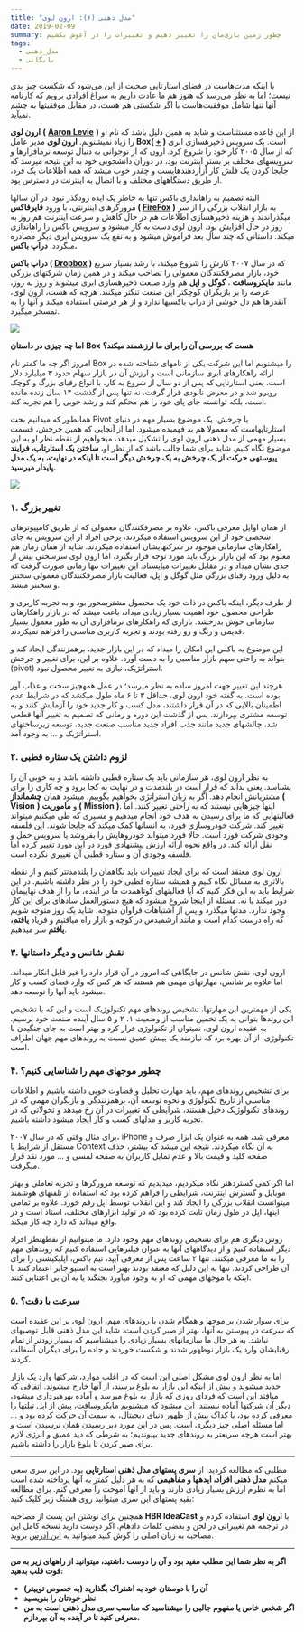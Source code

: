 ```yaml
---
title: "مدل ذهنی (۶): ارون لوی"
date: 2019-02-09
summary: چطور زمین بازی‌مان را تغییر دهیم و تغییرات را در آغوش بکشیم
tags:
  - مدل_ذهنی
  - بایگانی
---
```

با اینکه مدت‌هاست در فضای استارتاپی صحبت از این می‌شود که شکست چیز بدی نیست؛ اما به نظر می‌رسد که هنوز هم ما عادت داریم به سراغ افرادی برویم که کارنامه آنها تنها شامل موفقیت‌هاست یا اگر شکستی هم هست، در مقابل موفقیتها به چشم نمیآید.

**ارون لوی** **(** [**Aaron Levie**](https://en.wikipedia.org/wiki/Aaron_Levie) **)** از این قاعده مستثناست و شاید به همین دلیل باشد که نام او را زیاد نمیشنویم. **ارون لوی** مدیر عامل **Box( [+](https://www.box.com/home) )** است. یک سرویس ذخیرهسازی ابری که از سال ۲۰۰۵ کار خود را شروع کرد. ارون که از نوجوانی به دنبال توسعه نرمافزارها و سرویسهای مختلف بر بستر اینترنت بود، در دوران دانشجویی خود به این نتیجه میرسد که جابجا کردن یک فلش کار آزاردهندهایست و چقدر خوب میشد که همه اطلاعات یک فرد، از طریق دستگاههای مختلف و با اتصال به اینترنت در دسترس بود.

البته تصمیم به راهاندازی باکس تنها به خاطر یک ایده زودگذر نبود. در آن سالها مرورگرهای اینترنتی، با ورود **فایرفاکس ( [FireFox](https://www.mozilla.org/en-US/firefox/) )** به بازار انقلاب بزرگی را از سر میگذراندند و هزینه ذخیرهسازی اطلاعات هم در حال کاهش و سرعت اینترنت هم روز به روز در حال افزایش بود. ارون لوی دست به کار میشود و سرویس باکس را راهاندازی میکند. داستانی که چند سال بعد فراموش میشود و به نفع یک سرویس ابری دیگر مصادره میگردد. **دراپ باکس.**

**دراپ باکس ( [Dropbox](https://www.dropbox.com/) )** که در سال ۲۰۰۷ کارش را شروع میکند، با رشد بسیار سریع خود، بازار مصرفکنندگان معمولی را تصاحب میکند و در همین زمان شرکتهای بزرگی مانند **مایکروسافت** ، **گوگل** و **اپل** هم وارد صنعت ذخیرهسازی ابری میشوند و روز به روز، عرصه را بر بازیگران کوچکتر این صنعت تنگتر میکنند. هرچه که هست، ارون لوی، آنقدرها هم دل خوشی از دراپ باکسیها ندارد و از هر فرصتی استفاده میکند و آنها را به تمسخر میگیرد.

![](https://kakavand.me/wp-content/uploads/2019/02/Beefweet.jpg)

**اما چه چیزی در داستان** **Box** **هست که بررسی آن را برای ما ارزشمند میکند؟**

امروز اگر چه ما کمتر نام Box را میشنویم اما این شرکت یکی از نامهای شناخته شده در ارائه راهکارهای ابری سازمانی است و ارزش آن در بازار سهام حدود ۳ میلیارد دلار است. یعنی استارتاپی که پس از دو سال از شروع به کار، با انواع رقبای بزرگ و کوچک روبرو شد و در معرض نابودی قرار گرفت، نه تنها پس از گذشت ۱۴ سال زنده مانده است، بلکه توانسته جای پای خود را هم محکم کند و رشد خوبی را هم تجربه کند.

همانطور که میدانیم بحث Pivot یا چرخش، یک موضوع بسیار مهم در دنیای استارتاپهاست که معمولا هم بد فهمیده میشود. اما از آنجایی که همین چرخش، قسمت بسیار مهمی از مدل ذهنی ارون لوی را تشکیل میدهد، میخواهیم از نقطه نظر او به این موضوع نگاه کنیم. شاید برای شما جالب باشد که از نظر او، **ساختن یک استارتاپ، فرایند پیوستهی حرکت از یک چرخش به یک چرخش دیگر است تا اینکه در نهایت، به یک مدل پایدار میرسید.**

![](https://kakavand.me/wp-content/uploads/2019/02/Pivot.jpg)

### ۱. تغییر بزرگ

از همان اوایل معرفی باکس، علاوه بر مصرفکنندگان معمولی که از طریق کامپیوترهای شخصی خود از این سرویس استفاده میکردند، برخی افراد از این سرویس به جای راهکارهای سازمانی موجود در شرکتهایشان استفاده میکردند. شاید از همان زمان هم معلوم بود که این بازار بزرگ باید مورد توجه قرار بگیرد، اما ارون لوی سرسختی بیش از حدی نشان میداد و در مقابل تغییرات میایستاد. این تغییرات تنها زمانی صورت گرفت که به دلیل ورود رقبای بزرگی مثل گوگل و اپل، فعالیت بازار مصرفکنندگان معمولی سختتر و سختتر میشد.

از طرف دیگر، اینکه باکس در ذات خود یک محصول مشتریمحور بود و به تجربه کاربری و طراحی محصول خود اهمیت بسیار زیادی میداد، باعث میشد که در بازار راهکارهای سازمانی خوش بدرخشد. بازاری که راهکارهای نرمافزاری آن به طور معمول بسیار قدیمی و رنگ و رو رفته بودند و تجربه کاربری مناسبی را فراهم نمیکردند.

این موضوع به باکس این امکان را میداد که در این بازار جدید، برهمزنندگی ایجاد کند و بتواند به راحتی سهم بازار مناسبی را به دست آورد. علاوه بر این، برای تغییر و چرخش (pivot) استراتژیک، نیازی به تغییر محصول نبود.

هرچند این تغییر جهت امروز ساده به نظر میرسد؛ در عمل همهچیز سخت و عذاب آور بوده است. به گفته خود ارون لوی، حداقل ۳ تا ۶ ماه طول میکشد که در شرایط عدم اطمینان بالایی که در آن قرار داشتند، مدل کسب و کار جدید خود را آزمایش کنند و به توسعه مشتری بپردازند. پس از گذشت این دوره و زمانی که تصمیم به تغییر آنها قطعی شد، چالشهای جدید مانند جذب افراد جدید مناسب صنعت جدید، توسعه زیرساختهای استراتژیک و … به وجود آمد.

### ۲. لزوم داشتن یک ستاره قطبی

به نظر ارون لوی، هر سازمانی باید یک ستاره قطبی داشته باشد و به خوبی آن را بشناسد. یعنی بداند که قرار است در بلندمدت و در نهایت به کجا برود و چه کاری را برای مشتریانش انجام دهد. اگر به زبان استراتژی بخواهیم بگوییم، میشود همان **چشمانداز** **(** **Vision** **)** و **ماموریت (** **Mission** **)**. اینها چیزهایی نیستند که به راحتی تغییر کنند. اما فعالیتهایی که ما برای رسیدن به هدف خود انجام میدهیم و مسیری که طی میکنیم میتواند تغییر کند. شرکت خودروسازی فورد، به انسانها کمک میکند که جابجا شوند. این فلسفه وجودی شرکت فورد است. حالا فورد میتواند خودروهایش را بفروشد یا سرویس حمل و نقل ارائه کند. در واقع نحوه ارائه ارزش پیشنهادی فورد در این مورد تغییر کرده اما فلسفه وجودی آن و ستاره قطبی آن تغییری نکرده است.

ارون لوی معتقد است که برای ایجاد تغییرات باید نگاهمان را بلندمدتتر کنیم و از نقطه بالاتری به مسائل نگاه کنیم و همیشه ستاره قطبی خود را در نظر داشته باشیم. در این شرایط باید به این فکر کنیم که آیا فعالیتهای کوتاهمدت ما در آینده، ما را از هدف نهاییمان دور میکند یا نه. مسئله از اینجا شروع میشود که هیچ دستورالعمل سادهای برای این کار وجود ندارد. مدتها میگذرد و پس از اشتباهات فراوان متوجه، شاید یک روز متوجه شویم که راه درست کدام است و مانند ارشمیدس در کوچه و بازار راه میافتیم و فریاد **یافتم، یافتم** سر میدهیم.

### ۳. نقش شانس و دیگر داستانها

ارون لوی، نقش شانس در جایگاهی که امروز در آن قرار دارد را غیر قابل انکار میداند. اما علاوه بر شانس، مهارتهای مهمی هم هستند که هر کس که وارد فضای کسب و کار میشود باید آنها را توسعه دهد.

یکی از مهمترین این مهارتها، تشخیص روندهای مهم تکنولوژیک است و این که با تشخیص این روندها بتوانی به یک تخمین مناسب از وضعیت ۱، ۲ و ۵ سال آینده صنعت خود برسیم. به عقیده ارون لوی، نمیتوان از تکنولوژی فرار کرد و بهتر است به جای جنگیدن با تکنولوژی، از آن بهره برد که نیازمند یک بینش عمیق نسبت به روندهای مهم جهان اطراف است.

### ۴. چطور موجهای مهم را شناسایی کنیم؟

برای تشخیص روندهای مهم، باید مهارت تحلیل و قضاوت خوبی داشته باشیم و اطلاعات مناسبی از تاریخ تکنولوژی و نحوه توسعه آن، برهمزنندگی و بازیگران مهمی که در روندهای تکنولوژیک دخیل هستند، شرایطی که تغییرات در آن رخ میدهد و تحولاتی که در تجربه کاربر و مدلهای کسب و کار ایجاد میشود داشته باشیم.

برای مثال وقتی که در سال ۲۰۰۷، iPhone معرفی شد، همه به عنوان یک ابزار صرف و مستقل از شرایط یا Context به آن نگاه میکردند. نتیجه این میشد که بیشتر، حذف صفحه کلید و قیمت بالا و عدم تمایل کاربران به صفحه لمسی و … مورد نقد قرار میگرفت.

اما اگر کمی گستردهتر نگاه میکردیم، میدیدیم که توسعه مرورگرها و تجربه تعاملی و بهتر موبایل و گسترش اینترنت، شرایطی را فراهم کرده بود که استفاده از تلفنهای هوشمند میتوانست انقلاب بزرگی را ایجاد کند و این انقلاب توسط اپل رقم خورد. علاوه بر تمامی اینها، اپل در طول زمان ثابت کرده بود که در تولید ابزارهای مختلف، استاد است و در واقع میداند که دارد چه کار میکند.

روش دیگری هم برای تشخیص روندهای مهم وجود دارد. ما میتوانیم از نقطهنظر افراد دیگر استفاده کنیم و از دیدگاههای آنها به عنوان فیلترهایی استفاده کنیم که روندهای مهم را به ما معرفی میکنند. تنها ۲ ساعت پس از معرفی آیپد، تیم باکس، اپلیکیشنی را برای آن طراحی کردند. تنها به این دلیل که معتقد بودند بهتر است به استیو جابز اعتماد کنند تا اینکه با موجهای مهمی که او به وجود میآورد بجنگند یا به آن بی اعتنایی کنند.

### ۵. سرعت یا دقت؟

برای سوار شدن بر موجها و همگام شدن با روندهای مهم، ارون لوی بر این عقیده است که سرعت در پیوستن به آنها، بهتر از صبر کردن است. شاید این مدل ذهنی قابل توصیهای نباشد. به هر حال ما سازمانهای بسیار زیادی را میشناسیم که بسیار زودتر از تمام رقبایشان وارد یک بازار نوظهور شدند و شکست خوردند و جاده را برای دیگران آسفالت کردند.

اما به نظر ارون لوی مشکل اصلی این است که در اغلب موارد، شرکتها وارد یک بازار جدید میشوند و پیش از اینکه این بازار به بلوغ برسند، از آنها خارج میشوند. اتفاقی که میافتد این است که فردای روزی که بازار به بلوغ میرسد و آماده بهرهبرداری میشود، دیگر آن شرکتها آماده نیستند. این میشود که میشنویم مایکروسافت، پیش از اپل تبلتها را معرفی کرده بود، یا کداک پیش از ظهور دنیای دیجیتال، به سمت آن حرکت کرده بود و … اما مسئله اصلی چیز دیگری است. پس در این مورد دیر رسیدن همان نرسیدن است و بهتر است هرچه سریعتر به روندهای جدید بپیوندیم؛ به شرطی که دید عمیق و انرژی لازم برای صبر کردن تا بلوغ بازار را داشته باشیم.

---

مطلبی که مطالعه کردید، از **سری پستهای مدل ذهنی استارتاپی** بود. در این سری سعی میکنم **مدل ذهنی افراد، ایدهها و مفاهیمی** که به هر دلیل کمتر به آنها پرداخته شده است اما به نظرم ارزش بسیار زیادی دارند و باید از آنها آموخت را معرفی کنم. برای مطالعه بقیه پستهای این سری میتوانید روی هشتگ زیر کلیک کنید:

همچنین برای نوشتن این پست از مصاحبه **HBR IdeaCast** با **ارون لوی** استفاده کردم و در ترجمه هم تغییراتی در لحن و بعضی کلمات دادهام. اگر دوست دارید نسخه کامل این مصاحبه به زبان اصلی را گوش کنید میتوانید به [این آدرس](https://hbr.org/ideacast/2017/12/boxs-ceo-on-pivoting-to-the-enterprise-market.html) بروید.

---

**اگر به نظر شما این مطلب مفید بود و آن را دوست داشتید، میتوانید از راههای زیر به من قوت قلب بدهید:**

- **آن را با دوستان خود به اشتراک بگذارید (به خصوص توییتر)**
- **نظر خودتان را بنویسید**
- **اگر شخص خاص یا مفهوم جالبی را میشناسید که مناسب سری مدل ذهنی است به من معرفی کنید تا در آینده به آن بپردازم.**